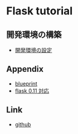 # Flask tutorial

## 開発環境の構築

- [開発環境の設定](./docs/dev.md)

## Appendix

- [blueprint](./docs/blueprint.md)
- [flask 0.11 対応](docs/flask_0_1_1.md)

## Link

- [github](https://github.com/chaingng)
